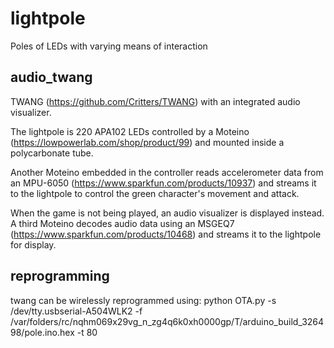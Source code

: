 # lightpole
Poles of LEDs with varying means of interaction

## audio_twang
TWANG (https://github.com/Critters/TWANG) with an integrated audio visualizer.

The lightpole is 220 APA102 LEDs controlled by a Moteino (https://lowpowerlab.com/shop/product/99) and mounted inside a polycarbonate tube.

Another Moteino embedded in the controller reads accelerometer data from an MPU-6050 (https://www.sparkfun.com/products/10937) and streams it to the lightpole to control the green character's movement and attack.

When the game is not being played, an audio visualizer is displayed instead.  A third Moteino decodes audio data using an MSGEQ7 (https://www.sparkfun.com/products/10468) and streams it to the lightpole for display.

## reprogramming
twang can be wirelessly reprogrammed using: python OTA.py -s /dev/tty.usbserial-A504WLK2 -f /var/folders/rc/nqhm069x29vg_n_zg4q6k0xh0000gp/T/arduino_build_326498/pole.ino.hex -t 80